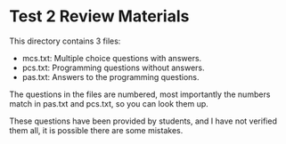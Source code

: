 # Test 2 Review Materials

This directory contains 3 files:
- mcs.txt: Multiple choice questions with answers.
- pcs.txt: Programming questions without answers.
- pas.txt: Answers to the programming questions.

The questions in the files are numbered, most importantly the numbers match in pas.txt and pcs.txt, so you can look them up.

These questions have been provided by students, and I have not verified them all, it is possible there are some mistakes.
